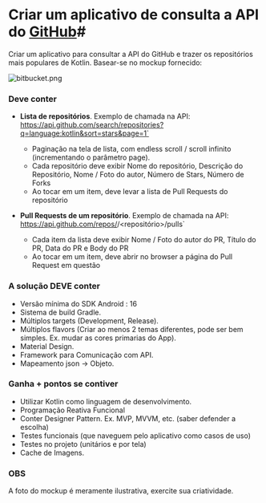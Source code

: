 # Criar um aplicativo de consulta a API do [GitHub](https://github.com)#

Criar um aplicativo para consultar a API do GitHub e trazer os repositórios mais populares de Kotlin. Basear-se no mockup fornecido:

![bitbucket.png](https://bitbucket.org/repo/7ndaaA/images/3102804929-Captura%20de%20tela%20de%202015-10-22%2011-28-03.png)

### **Deve conter** ###

- __Lista de repositórios__. Exemplo de chamada na API: https://api.github.com/search/repositories?q=language:kotlin&sort=stars&page=1`
  * Paginação na tela de lista, com endless scroll / scroll infinito (incrementando o parâmetro page).
  * Cada repositório deve exibir Nome do repositório, Descrição do Repositório, Nome / Foto do autor, Número de Stars, Número de Forks
  * Ao tocar em um item, deve levar a lista de Pull Requests do repositório

- __Pull Requests de um repositório__. Exemplo de chamada na API: https://api.github.com/repos/<criador>/<repositório>/pulls`
  * Cada item da lista deve exibir Nome / Foto do autor do PR, Título do PR, Data do PR e Body do PR
  * Ao tocar em um item, deve abrir no browser a página do Pull Request em questão

### **A solução DEVE conter** ###

* Versão mínima do SDK Android : 16
* Sistema de build Gradle.
* Múltiplos targets (Development, Release).
* Múltiplos flavors (Criar ao menos 2 temas diferentes, pode ser bem simples. Ex. mudar as cores primarias do App).
* Material Design.
* Framework para Comunicação com API.
* Mapeamento json -> Objeto.

### **Ganha + pontos se contiver** ###

* Utilizar Kotlin como linguagem de desenvolvimento.
* Programação Reativa Funcional
* Conter Designer Pattern. Ex. MVP, MVVM, etc. (saber defender a escolha)
* Testes funcionais (que naveguem pelo aplicativo como casos de uso)
* Testes no projeto (unitários e por tela)
* Cache de Imagens.


### **OBS** ###

A foto do mockup é meramente ilustrativa, exercite sua criatividade.